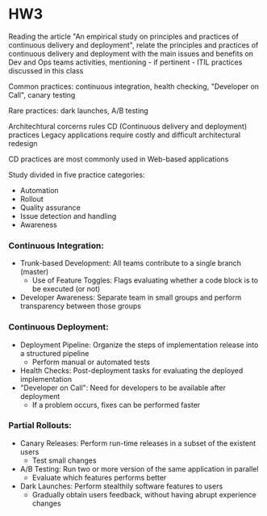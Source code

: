 # HW3
Reading the article "An empirical study on principles and practices of continuous delivery and deployment", relate the principles and practices of continuous delivery and deployment with the main issues and benefits on Dev and Ops teams activities, mentioning - if pertinent - ITIL practices discussed in this class

Common practices: continuous integration, health checking, "Developer on Call", canary testing

Rare practices: dark launches, A/B testing

Architechtural corcerns rules CD (Continuous delivery and deployment) practices
Legacy applications require costly and difficult architectural redesign

CD practices are most commonly used in Web-based applications

Study divided in five practice categories:
- Automation
- Rollout
- Quality assurance
- Issue detection and handling
- Awareness

### Continuous Integration:
- Trunk-based Development: All teams contribute to a single branch (master)
    - Use of Feature Toggles: Flags evaluating whether a code block is to be executed (or not)
- Developer Awareness: Separate team in small groups and perform transparency between those groups

### Continuous Deployment:
- Deployment Pipeline: Organize the steps of implementation release into a structured pipeline
    - Perform manual or automated tests
- Health Checks: Post-deployment tasks for evaluating the deployed implementation
- "Developer on Call": Need for developers to be available after deployment
    - If a problem occurs, fixes can be performed faster

### Partial Rollouts:
- Canary Releases: Perform run-time releases in a subset of the existent users
    - Test small changes
- A/B Testing: Run two or more version of the same application in parallel
    - Evaluate which features performs better
- Dark Launches: Perform stealthily software features to users
    - Gradually obtain users feedback, without having abrupt experience changes
